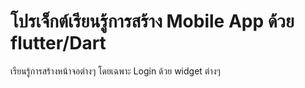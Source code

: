 #  โปรเจ็กต์เรียนรู้การสร้าง Mobile App ด้วย flutter/Dart

เรียนรู้การสร้างหน้าจอต่างๆ โดยเฉพาะ Login ด้วย widget ต่างๆ

